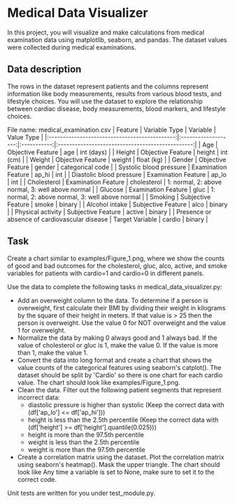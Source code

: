 # Medical Data Visualizer

In this project, you will visualize and make calculations from medical examination data using matplotlib, seaborn, and pandas. The dataset values were collected during medical examinations.

## Data description
The rows in the dataset represent patients and the columns represent information like body measurements, results from various blood tests, and lifestyle choices. You will use the dataset to explore the relationship between cardiac disease, body measurements, blood markers, and lifestyle choices.

File name: medical_examination.csv
|                    Feature                    |    Variable Type    |   Variable  |                    Value Type                    |
|:---------------------------------------------:|:-------------------:|:-----------:|:------------------------------------------------:|
|                      Age                      |  Objective Feature  |     age     |                    int (days)                    |
|                     Height                    |  Objective Feature  |    height   |                     int (cm)                     |
|                     Weight                    |  Objective Feature  |    weight   |                    float (kg)                    |
|                     Gender                    |  Objective Feature  |    gender   |                 categorical code                 |
|            Systolic blood pressure            | Examination Feature |    ap_hi    |                        int                       |
|            Diastolic blood pressure           | Examination Feature |    ap_lo    |                        int                       |
|                  Cholesterol                  | Examination Feature | cholesterol | 1: normal, 2: above normal, 3: well above normal |
|                    Glucose                    | Examination Feature |     gluc    | 1: normal, 2: above normal, 3: well above normal |
|                    Smoking                    |  Subjective Feature |    smoke    |                      binary                      |
|                 Alcohol intake                |  Subjective Feature |     alco    |                      binary                      |
|               Physical activity               |  Subjective Feature |    active   |                      binary                      |
| Presence or absence of cardiovascular disease |   Target Variable   |    cardio   |                      binary                      |

## Task
Create a chart similar to examples/Figure_1.png, where we show the counts of good and bad outcomes for the cholesterol, gluc, alco, active, and smoke variables for patients with cardio=1 and cardio=0 in different panels.

Use the data to complete the following tasks in medical_data_visualizer.py:

* Add an overweight column to the data. To determine if a person is overweight, first calculate their BMI by dividing their weight in kilograms by the square of their height in meters. If that value is > 25 then the person is overweight. Use the value 0 for NOT overweight and the value 1 for overweight.
* Normalize the data by making 0 always good and 1 always bad. If the value of cholesterol or gluc is 1, make the value 0. If the value is more than 1, make the value 1.
* Convert the data into long format and create a chart that shows the value counts of the categorical features using seaborn's catplot(). The dataset should be split by 'Cardio' so there is one chart for each cardio value. The chart should look like examples/Figure_1.png.
* Clean the data. Filter out the following patient segments that represent incorrect data:
  * diastolic pressure is higher than systolic (Keep the correct data with (df['ap_lo'] <= df['ap_hi']))
  * height is less than the 2.5th percentile (Keep the correct data with (df['height'] >= df['height'].quantile(0.025)))
  * height is more than the 97.5th percentile
  * weight is less than the 2.5th percentile
  * weight is more than the 97.5th percentile
* Create a correlation matrix using the dataset. Plot the correlation matrix using seaborn's heatmap(). Mask the upper triangle. The chart should look like
Any time a variable is set to None, make sure to set it to the correct code.

Unit tests are written for you under test_module.py.
